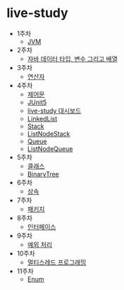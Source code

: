 # live-study
* 1주차
  * [JVM](https://github.com/highright96/java_study/blob/main/live-study/week1/week1.md)
* 2주차
  * [자바 데이터 타입, 변수 그리고 배열](https://github.com/highright96/java_study/blob/main/live-study/week2/week2.md)
* 3주차
  * [연산자](https://github.com/highright96/java_study/blob/main/live-study/week3/week3.md)
* 4주차
  * [제어문](https://github.com/highright96/java_study/blob/main/live-study/week4/week4%20-%20%EC%A0%9C%EC%96%B4%EB%AC%B8.md)
  * [JUnit5](https://github.com/highright96/java_study/blob/main/live-study/week4/week4%20-%20JUnit5.md)
  * [live-study 대시보드](https://github.com/highright96/java_study/blob/main/live-study/week4/week4%20-%20live%20study%20%EB%8C%80%EC%8B%9C%EB%B3%B4%EB%93%9C.md)
  * [LinkedList](https://github.com/highright96/java_study/blob/main/live-study/week4/week4%20-%20LinkedList.md)
  * [Stack](https://github.com/highright96/java_study/blob/main/live-study/week4/week4%20-%20Stack.md)
  * [ListNodeStack](https://github.com/highright96/java_study/blob/main/live-study/week4/week4%20-%20ListNodeStack.md)
  * [Queue](https://github.com/highright96/java_study/blob/main/live-study/week4/week4%20-%20Queue.md)
  * [ListNodeQueue](https://github.com/highright96/java_study/blob/main/live-study/week4/week4%20-%20ListNodeQueue.md)
* 5주차
  * [클래스](https://github.com/highright96/java_study/blob/main/live-study/week5/week5.md)
  * [BinaryTree](https://github.com/highright96/java_study/blob/main/live-study/week5/week5%20-%20BinaryTree.md)
* 6주차
  * [상속](https://github.com/highright96/java-study/blob/main/live-study/week6/week6.md)
* 7주차
  * [패키지](https://github.com/highright96/java-study/blob/main/live-study/week7/week7.md)
* 8주차
  * [인터페이스](https://github.com/highright96/java-study/blob/main/live-study/week8/week8.md) 
* 9주차
  * [예외 처리](https://github.com/highright96/java-study/blob/main/live-study/week9/week9.md)
* 10주차
  * [멀티스레드 프로그래밍](https://github.com/highright96/java-study/blob/main/live-study/week10/week10.md)
* 11주차
  * [Enum](https://github.com/highright96/java-study/blob/main/live-study/week11/week11.md)
